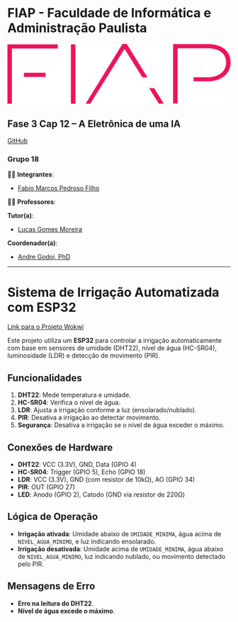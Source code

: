 # FIAP - Faculdade de Informática e Administração Paulista
[![FIAP Logo](images/logo-fiap.png)](https://www.fiap.com.br)

## Fase 3 Cap 12 – A Eletrônica de uma IA
[GitHub](https://github.com/pedrosof/Fase3_Cap1)
### Grupo 18

👨‍🎓 **Integrantes**:
- [Fabio Marcos Pedroso Filho](https://www.linkedin.com/in/pedrosof/)

👩‍🏫 **Professores**:

**Tutor(a)**:
- [Lucas Gomes Moreira](https://www.linkedin.com/in/lucas-gomes-moreira-15a8452a/)

**Coordenador(a)**:
- [Andre Godoi, PhD](https://www.linkedin.com/in/profandregodoi/)

---

# Sistema de Irrigação Automatizada com ESP32

[Link para o Projeto Wokwi](https://wokwi.com/projects/412301184401222657)

Este projeto utiliza um **ESP32** para controlar a irrigação automaticamente com base em sensores de umidade (DHT22), nível de água (HC-SR04), luminosidade (LDR) e detecção de movimento (PIR).

## Funcionalidades

1. **DHT22**: Mede temperatura e umidade.
2. **HC-SR04**: Verifica o nível de água.
3. **LDR**: Ajusta a irrigação conforme a luz (ensolarado/nublado).
4. **PIR**: Desativa a irrigação ao detectar movimento.
5. **Segurança**: Desativa a irrigação se o nível de água exceder o máximo.

## Conexões de Hardware

- **DHT22**: VCC (3.3V), GND, Data (GPIO 4)
- **HC-SR04**: Trigger (GPIO 5), Echo (GPIO 18)
- **LDR**: VCC (3.3V), GND (com resistor de 10kΩ), AO (GPIO 34)
- **PIR**: OUT (GPIO 27)
- **LED**: Anodo (GPIO 2), Catodo (GND via resistor de 220Ω)

## Lógica de Operação

- **Irrigação ativada**: Umidade abaixo de `UMIDADE_MINIMA`, água acima de `NIVEL_AGUA_MINIMO`, e luz indicando ensolarado.
- **Irrigação desativada**: Umidade acima de `UMIDADE_MINIMA`, água abaixo de `NIVEL_AGUA_MINIMO`, luz indicando nublado, ou movimento detectado pelo PIR.

## Mensagens de Erro

- **Erro na leitura do DHT22**.
- **Nível de água excede o máximo**.

